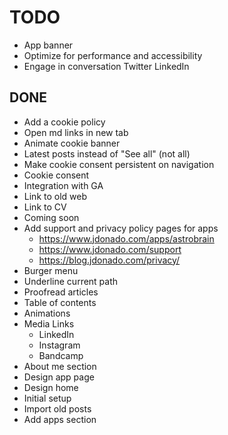 # TODO

- App banner
- Optimize for performance and accessibility
- Engage in conversation Twitter LinkedIn

## DONE

- Add a cookie policy
- Open md links in new tab
- Animate cookie banner
- Latest posts instead of "See all" (not all)
- Make cookie consent persistent on navigation
- Cookie consent
- Integration with GA
- Link to old web
- Link to CV
- Coming soon
- Add support and privacy policy pages for apps
  - https://www.jdonado.com/apps/astrobrain
  - https://www.jdonado.com/support
  - https://blog.jdonado.com/privacy/
- Burger menu
- Underline current path
- Proofread articles
- Table of contents
- Animations
- Media Links
  - LinkedIn
  - Instagram
  - Bandcamp
- About me section
- Design app page
- Design home
- Initial setup
- Import old posts
- Add apps section

